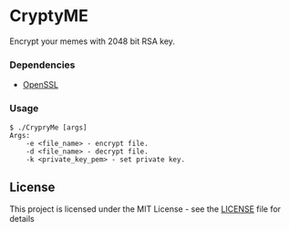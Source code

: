# CryptyME
Encrypt your memes with 2048 bit RSA key.

### Dependencies

* [OpenSSL](https://github.com/openssl/openssl)

### Usage

```
$ ./CrypryMe [args]
Args:
	-e <file_name> - encrypt file.
	-d <file_name> - decrypt file.
	-k <private_key_pem> - set private key.
```

## License

This project is licensed under the MIT License - see the [LICENSE](LICENSE) file for details
